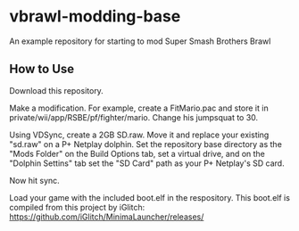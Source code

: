 # vbrawl-modding-base
An example repository for starting to mod Super Smash Brothers Brawl

## How to Use
Download this repository.

Make a modification. For example, create a FitMario.pac and store it in private/wii/app/RSBE/pf/fighter/mario. Change his jumpsquat to 30.

Using VDSync, create a 2GB SD.raw. Move it and replace your existing "sd.raw" on a P+ Netplay dolphin.
Set the repository base directory as the "Mods Folder" on the Build Options tab, set a virtual drive, and on the "Dolphin Settins" tab set the "SD Card" path as your P+ Netplay's SD card.

Now hit sync.

Load your game with the included boot.elf in the respository.
This boot.elf is compiled from this project by iGlitch: https://github.com/iGlitch/MinimaLauncher/releases/